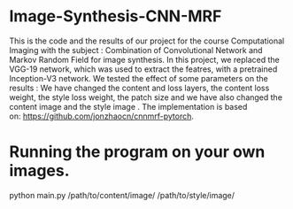 # Image-Synthesis-CNN-MRF
This is the code and the results of our project for the course Computational Imaging with the subject : Combination of Convolutional Network and Markov Random Field for image synthesis. 
In this project, we replaced the VGG-19 network, which was used to extract the featres, with a pretrained Inception-V3 network. We tested the effect of some parameters on the results : We have changed the content and loss layers, the content loss weight, the style loss weight, the patch size and we have also changed the content image and the style image . The implementation is based on: https://github.com/jonzhaocn/cnnmrf-pytorch.
# Running the program on your own images.
python main.py /path/to/content/image/ /path/to/style/image/
